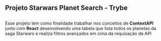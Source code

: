 ## Projeto Starwars Planet Search - Trybe
##
Esse projeto tem como finalidade trabalhar nos conceitos de **ContextAPI** junto com **React** desenvolvendo uma tabela que lista todos os planetas da saga Starwars e realiza filtros avançados em cima da requisação da API
